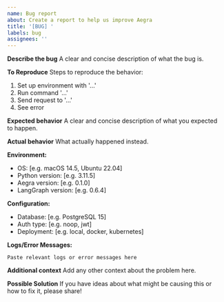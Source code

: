 ```yaml
---
name: Bug report
about: Create a report to help us improve Aegra
title: '[BUG] '
labels: bug
assignees: ''
---
```


**Describe the bug**
A clear and concise description of what the bug is.

**To Reproduce**
Steps to reproduce the behavior:
1. Set up environment with '...'
2. Run command '...'
3. Send request to '...'
4. See error

**Expected behavior**
A clear and concise description of what you expected to happen.

**Actual behavior**
What actually happened instead.

**Environment:**
- OS: [e.g. macOS 14.5, Ubuntu 22.04]
- Python version: [e.g. 3.11.5]
- Aegra version: [e.g. 0.1.0]
- LangGraph version: [e.g. 0.6.4]

**Configuration:**
- Database: [e.g. PostgreSQL 15]
- Auth type: [e.g. noop, jwt]
- Deployment: [e.g. local, docker, kubernetes]

**Logs/Error Messages:**
```
Paste relevant logs or error messages here
```

**Additional context**
Add any other context about the problem here.

**Possible Solution**
If you have ideas about what might be causing this or how to fix it, please share!